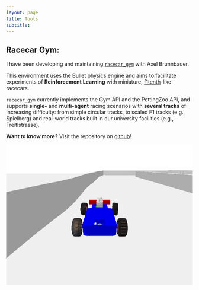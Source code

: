 ```yaml
---
layout: page
title: Tools
subtitle:
---
```


## Racecar Gym:
I have been developing and maintaining [`racecar_gym`](https://github.com/axelbr/racecar_gym) with Axel Brunnbauer. 

This environment uses the Bullet physics engine and 
aims to facilitate experiments of **Reinforcement Learning** 
with miniature, [f1tenth](https://f1tenth.org/)-like racecars.

`racecar_gym` currently implements the Gym API and the PettingZoo API, and
supports **single-** and **multi-agent** racing scenarios with **several tracks** of increasing difficulty:
from simple circular tracks, to scaled F1 tracks (e.g., Spielberg) and real-world tracks built 
in our university facilities (e.g., Treitlstrasse).

**Want to know more?** Visit the repository on [github](https://github.com/axelbr/racecar_gym)!

![racecar_gym](assets/img/racecar_single.gif)


